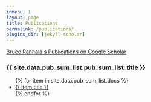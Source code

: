 ```yaml
---
inmenu: 1
layout: page
title: Publications
permalink: /publications/
plugins_dir: [jekyll-scholar]
---
```

[Bruce Rannala's Publications on Google Scholar](https://scholar.google.com/citations?user=rgw5bacAAAAJ&hl=en)
<h3>{{ site.data.pub_sum_list.pub_sum_list_title }}</h3>
<ul>
   {% for item in site.data.pub_sum_list.docs %}
      <li><a href="{{ item.url }}" alt="{{ item.title }}">{{ item.title }}</a></li>
   {% endfor %}
</ul>
